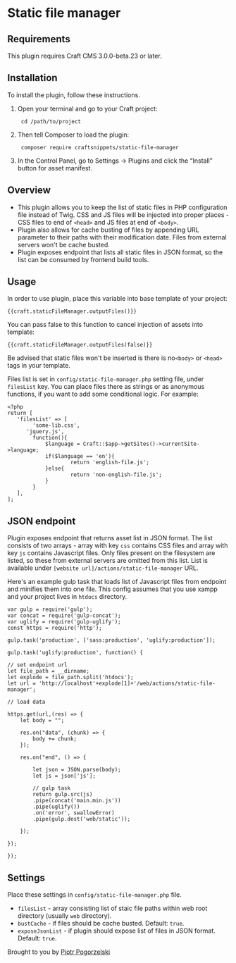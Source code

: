 # Static file manager

## Requirements

This plugin requires Craft CMS 3.0.0-beta.23 or later.

## Installation

To install the plugin, follow these instructions.

1. Open your terminal and go to your Craft project:

        cd /path/to/project

2. Then tell Composer to load the plugin:

        composer require craftsnippets/static-file-manager

3. In the Control Panel, go to Settings → Plugins and click the “Install” button for asset manifest.

## Overview

* This plugin allows you to keep the list of static files in PHP configuration file instead of Twig.
CSS and JS files will be injected into proper places - CSS files to end of `<head>` and JS files at end of `<body>`.
* Plugin also allows for cache busting of files by appending URL parameter to their paths with their modification date. Files from external servers won't be cache busted. 
* Plugin exposes endpoint that lists all static files in JSON format, so the list can be consumed by frontend build tools. 



## Usage

In order to use plugin, place this variable into base template of your project:

```
{{craft.staticFileManager.outputFiles()}}
```

You can pass false to this function to cancel injection of assets into template:

```
{{craft.staticFileManager.outputFiles(false)}}
```

Be advised that static files won't be inserted is there is no`<body>` or `<head>` tags in your template.

Files list is set in `config/static-file-manager.php` setting file, under `filesList` key. You can place files there as strings or as anonymous functions, if you want to add some conditional logic. For example:

```
<?php
return [
   'filesList' => [
   		'some-lib.css',
      'jquery.js',
   		function(){
            $language = Craft::$app->getSites()->currentSite->language;
            if($language == 'en'){
                    return 'english-file.js';
            }else{
                    return 'non-english-file.js';
            }
   		}
   ],
];
```

## JSON endpoint

Plugin exposes endpoint that returns asset list in JSON format. The list consists of two arrays - array with key `css` contains CSS files and array with key `js` contains Javascript files. Only files present on the filesystem are listed, so these from external servers are omitted from this list. List is available under `[website url]/actions/static-file-manager` URL.

Here's an example gulp task that loads list of Javascript files from endpoint and minifies them into one file. This config assumes that you use xampp and your project lives in `htdocs` directory.

```
var gulp = require('gulp');
var concat = require('gulp-concat');
var uglify = require('gulp-uglify');
const https = require('http');

gulp.task('production', ['sass:production', 'uglify:production']);

gulp.task('uglify:production', function() {

// set endpoint url
let file_path = __dirname;
let explode = file_path.split('htdocs');
let url = 'http://localhost'+explode[1]+'/web/actions/static-file-manager';

// load data

https.get(url,(res) => {
    let body = "";

    res.on("data", (chunk) => {
        body += chunk;
    });

    res.on("end", () => {

        let json = JSON.parse(body);
        let js = json['js'];
        
        // gulp task
        return gulp.src(js)
        .pipe(concat('main.min.js'))
        .pipe(uglify())
        .on('error', swallowError)
        .pipe(gulp.dest('web/static'));

    });

});

});
``` 


## Settings

Place these settings in `config/static-file-manager.php` file.

* `filesList` - array consisting list of staic file paths within web root directory (usually `web` directory).
* `bustCache` - if files should be cache busted. Default: `true`.
* `exposeJsonList` - if plugin should expose list of files in JSON format. Default: `true`.



Brought to you by [Piotr Pogorzelski](http://craftsnippets.com)
